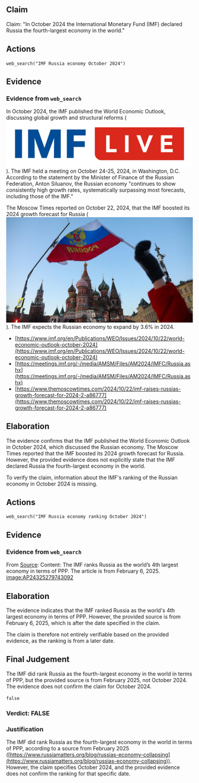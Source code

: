 ## Claim
Claim: "In October 2024 the International Monetary Fund (IMF) declared Russia the fourth-largest economy in the world."

## Actions
```
web_search("IMF Russia economy October 2024")
```

## Evidence
### Evidence from `web_search`
In October 2024, the IMF published the World Economic Outlook, discussing global growth and structural reforms (![image 4533](media/2025-08-23_11-53-1755950009-342605.jpg)). The IMF held a meeting on October 24-25, 2024, in Washington, D.C. According to the statement by the Minister of Finance of the Russian Federation, Anton Siluanov, the Russian economy "continues to show consistently high growth rates, systematically surpassing most forecasts, including those of the IMF."

The Moscow Times reported on October 22, 2024, that the IMF boosted its 2024 growth forecast for Russia (![image 4535](media/2025-08-23_11-54-1755950056-339449.jpg)). The IMF expects the Russian economy to expand by 3.6% in 2024.

*   [https://www.imf.org/en/Publications/WEO/Issues/2024/10/22/world-economic-outlook-october-2024](https://www.imf.org/en/Publications/WEO/Issues/2024/10/22/world-economic-outlook-october-2024)
*   [https://meetings.imf.org/-/media/AMSM/Files/AM2024/IMFC/Russia.ashx](https://meetings.imf.org/-/media/AMSM/Files/AM2024/IMFC/Russia.ashx)
*   [https://www.themoscowtimes.com/2024/10/22/imf-raises-russias-growth-forecast-for-2024-2-a86777](https://www.themoscowtimes.com/2024/10/22/imf-raises-russias-growth-forecast-for-2024-2-a86777)


## Elaboration
The evidence confirms that the IMF published the World Economic Outlook in October 2024, which discussed the Russian economy. The Moscow Times reported that the IMF boosted its 2024 growth forecast for Russia. However, the provided evidence does not explicitly state that the IMF declared Russia the fourth-largest economy in the world.

To verify the claim, information about the IMF's ranking of the Russian economy in October 2024 is missing.


## Actions
```
web_search("IMF Russia economy ranking October 2024")
```

## Evidence
### Evidence from `web_search`
From [Source](https://www.russiamatters.org/blog/russias-economy-collapsing): 
Content: The IMF ranks Russia as the world’s 4th largest economy in terms of PPP. The article is from February 6, 2025. <image:AP24325279743092>


## Elaboration
The evidence indicates that the IMF ranked Russia as the world's 4th largest economy in terms of PPP. However, the provided source is from February 6, 2025, which is after the date specified in the claim.

The claim is therefore not entirely verifiable based on the provided evidence, as the ranking is from a later date.


## Final Judgement
The IMF did rank Russia as the fourth-largest economy in the world in terms of PPP, but the provided source is from February 2025, not October 2024. The evidence does not confirm the claim for October 2024.

`false`

### Verdict: FALSE

### Justification
The IMF did rank Russia as the fourth-largest economy in the world in terms of PPP, according to a source from February 2025 ([https://www.russiamatters.org/blog/russias-economy-collapsing](https://www.russiamatters.org/blog/russias-economy-collapsing)). However, the claim specifies October 2024, and the provided evidence does not confirm the ranking for that specific date.

